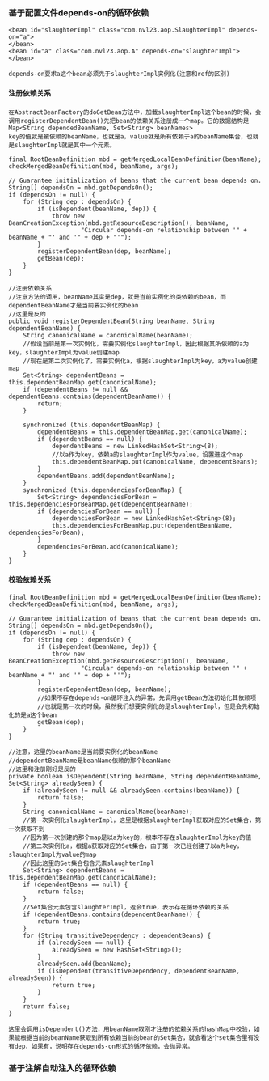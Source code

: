 ### 基于配置文件depends-on的循环依赖
    <bean id="slaughterImpl" class="com.nvl23.aop.SlaughterImpl" depends-on="a">
    </bean>
    <bean id="a" class="com.nvl23.aop.A" depends-on="slaughterImpl">
    </bean>

    depends-on要求a这个bean必须先于slaughterImpl实例化(注意和ref的区别)

#### 注册依赖关系
    在AbstractBeanFactory的doGetBean方法中，加载slaughterImpl这个bean的时候，会调用registerDependentBean()先把bean的依赖关系注册成一个map。它的数据结构是Map<String dependedBeanName, Set<String> beanNames>
    key的值就是被依赖的beanName，也就是a，value就是所有依赖于a的beanName集合，也就是slaughterImpl就是其中一个元素。
```
final RootBeanDefinition mbd = getMergedLocalBeanDefinition(beanName);
checkMergedBeanDefinition(mbd, beanName, args);

// Guarantee initialization of beans that the current bean depends on.
String[] dependsOn = mbd.getDependsOn();
if (dependsOn != null) {
    for (String dep : dependsOn) {
        if (isDependent(beanName, dep)) {
            throw new BeanCreationException(mbd.getResourceDescription(), beanName,
                    "Circular depends-on relationship between '" + beanName + "' and '" + dep + "'");
        }
        registerDependentBean(dep, beanName);
        getBean(dep);
    }
}

//注册依赖关系
//注意方法的调用，beanName其实是dep，就是当前实例化的类依赖的bean，而dependentBeanName才是当前要实例化的bean
//这里是反的
public void registerDependentBean(String beanName, String dependentBeanName) {
    String canonicalName = canonicalName(beanName);
    //假设当前是第一次实例化，需要实例化slaughterImpl，因此根据其所依赖的a为key，slaughterImpl为value创建map
    //现在是第二次实例化了，需要实例化a，根据slaughterImpl为key，a为value创建map
    Set<String> dependentBeans = this.dependentBeanMap.get(canonicalName);
    if (dependentBeans != null && dependentBeans.contains(dependentBeanName)) {
        return;
    }

    synchronized (this.dependentBeanMap) {
        dependentBeans = this.dependentBeanMap.get(canonicalName);
        if (dependentBeans == null) {
            dependentBeans = new LinkedHashSet<String>(8);
            //以a作为key，依赖a的slaughterImpl作为value，设置进这个map
            this.dependentBeanMap.put(canonicalName, dependentBeans);
        }
        dependentBeans.add(dependentBeanName);
    }
    synchronized (this.dependenciesForBeanMap) {
        Set<String> dependenciesForBean = this.dependenciesForBeanMap.get(dependentBeanName);
        if (dependenciesForBean == null) {
            dependenciesForBean = new LinkedHashSet<String>(8);
            this.dependenciesForBeanMap.put(dependentBeanName, dependenciesForBean);
        }
        dependenciesForBean.add(canonicalName);
    }
}
```
#### 校验依赖关系
```
final RootBeanDefinition mbd = getMergedLocalBeanDefinition(beanName);
checkMergedBeanDefinition(mbd, beanName, args);

// Guarantee initialization of beans that the current bean depends on.
String[] dependsOn = mbd.getDependsOn();
if (dependsOn != null) {
    for (String dep : dependsOn) {
        if (isDependent(beanName, dep)) {
            throw new BeanCreationException(mbd.getResourceDescription(), beanName,
                    "Circular depends-on relationship between '" + beanName + "' and '" + dep + "'");
        }
        registerDependentBean(dep, beanName);
        //如果不存在depends-on循环注入的异常，先调用getBean方法初始化其依赖项
        //也就是第一次的时候，虽然我们想要实例化的是slaughterImpl，但是会先初始化的是a这个bean
        getBean(dep);
    }
}

//注意，这里的beanName是当前要实例化的beanName
//dependentBeanName是beanName依赖的那个beanName
//这里和注册刚好是反的
private boolean isDependent(String beanName, String dependentBeanName, Set<String> alreadySeen) {
    if (alreadySeen != null && alreadySeen.contains(beanName)) {
        return false;
    }
    String canonicalName = canonicalName(beanName);
    //第一次实例化slaughterImpl，这里是根据slaughterImpl获取对应的Set集合，第一次获取不到
    //因为第一次创建的那个map是以a为key的，根本不存在slaughterImpl为key的值
    //第二次实例化a，根据a获取对应的Set集合，由于第一次已经创建了以a为key，slaughterImpl为value的map
    //因此这里的Set集合包含元素slaughterImpl
    Set<String> dependentBeans = this.dependentBeanMap.get(canonicalName);
    if (dependentBeans == null) {
        return false;
    }
    //Set集合元素包含slaughterImpl，返会true，表示存在循环依赖的关系
    if (dependentBeans.contains(dependentBeanName)) {
        return true;
    }
    for (String transitiveDependency : dependentBeans) {
        if (alreadySeen == null) {
            alreadySeen = new HashSet<String>();
        }
        alreadySeen.add(beanName);
        if (isDependent(transitiveDependency, dependentBeanName, alreadySeen)) {
            return true;
        }
    }
    return false;
}
```
    这里会调用isDependent()方法，用beanName取刚才注册的依赖关系的hashMap中校验，如果能根据当前的beanName获取到所有依赖当前的bean的Set集合，就会看这个set集合里有没有dep，如果有，说明存在depends-on形式的循环依赖，会抛异常。


### 基于注解自动注入的循环依赖